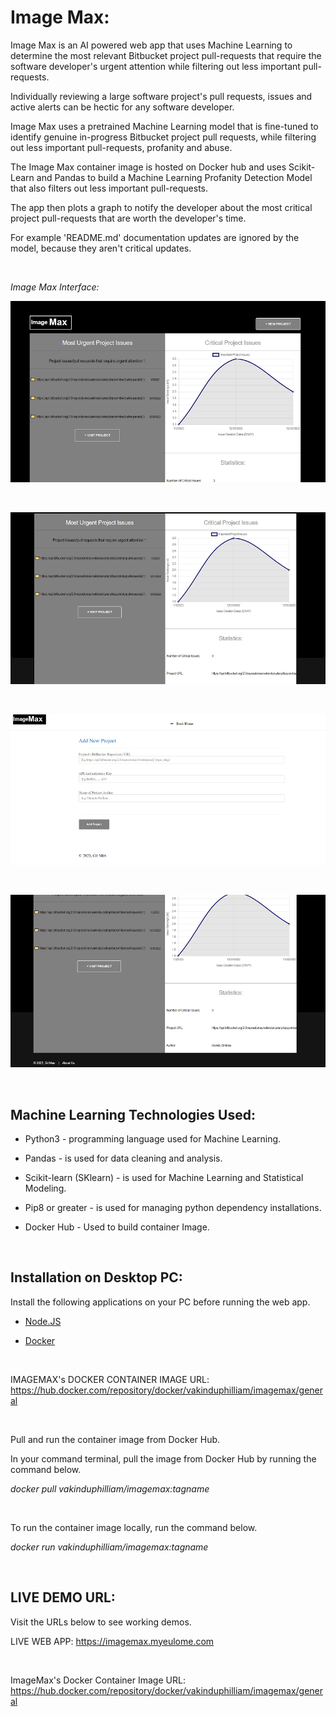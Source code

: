 
# Image Max:

Image Max is an AI powered web app that uses Machine Learning to determine the most relevant Bitbucket project pull-requests that require the software developer's  urgent attention while filtering out less important pull-requests. 

Individually reviewing a large software project's pull requests, issues and active alerts can be hectic for any software developer. 

Image Max uses a pretrained Machine Learning model that is fine-tuned to identify genuine in-progress Bitbucket project pull requests, while filtering out less important pull-requests, profanity and abuse. 

The Image Max container image is hosted on Docker hub and uses Scikit-Learn and Pandas to build a Machine Learning Profanity Detection Model that also filters out less important pull-requests. 

The app then plots a graph to notify the developer about the most critical project pull-requests that are worth the developer's time. 

For example 'README.md' documentation updates are ignored by the model, because they aren't critical updates.

<br/>

_Image Max Interface:_

![Imagemax of Work Interface 1](/docs/ui1.png)

</br>

![Imagemax of Work Interface 2](/docs/ui2.png)

</br>

![Imagemax of Work Interface 3](/docs/ui3.png)

</br>

![Imagemax of Work Interface 4](/docs/ui4.png)

</br>

## Machine Learning Technologies Used:

- Python3 - programming language used for Machine Learning.

- Pandas - is used for data cleaning and analysis.

- Scikit-learn (SKlearn) - is used for Machine Learning and Statistical Modeling.

- Pip8 or greater - is used for managing python dependency installations.

- Docker Hub - Used to build container Image.

<br/>

## Installation on Desktop PC:

Install the following applications on your PC before running the web app.

- [Node.JS](https://nodejs.org/en/download/current/)

- [Docker](https://docs.docker.com/get-docker/)

</br>

IMAGEMAX's DOCKER CONTAINER IMAGE URL: https://hub.docker.com/repository/docker/vakinduphilliam/imagemax/general

</br>

Pull and run the container image from Docker Hub.

In your command terminal, pull the image from Docker Hub by running the command below.

_docker pull vakinduphilliam/imagemax:tagname_

</br>

To run the container image locally, run the command below.

_docker run vakinduphilliam/imagemax:tagname_

</br>

## LIVE DEMO URL:

Visit the URLs below to see working demos.

LIVE WEB APP: https://imagemax.myeulome.com

</br>

ImageMax's Docker Container Image URL: https://hub.docker.com/repository/docker/vakinduphilliam/imagemax/general

